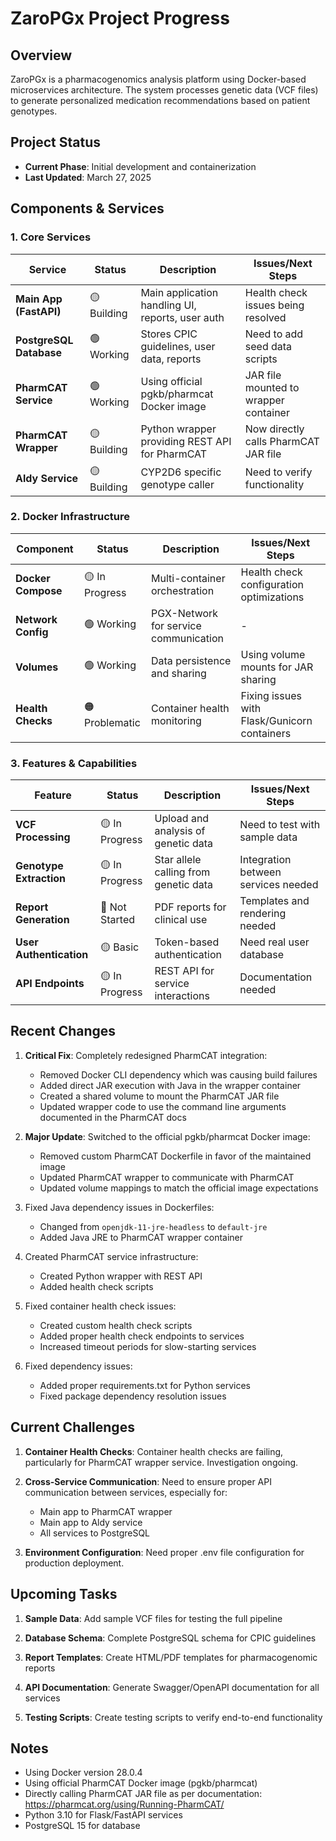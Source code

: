 # ZaroPGx Project Progress

## Overview
ZaroPGx is a pharmacogenomics analysis platform using Docker-based microservices architecture. The system processes genetic data (VCF files) to generate personalized medication recommendations based on patient genotypes.

## Project Status
- **Current Phase**: Initial development and containerization
- **Last Updated**: March 27, 2025

## Components & Services

### 1. Core Services

| Service | Status | Description | Issues/Next Steps |
|---------|--------|-------------|------------------|
| **Main App (FastAPI)** | 🟡 Building | Main application handling UI, reports, user auth | Health check issues being resolved |
| **PostgreSQL Database** | 🟢 Working | Stores CPIC guidelines, user data, reports | Need to add seed data scripts |
| **PharmCAT Service** | 🟢 Working | Using official pgkb/pharmcat Docker image | JAR file mounted to wrapper container |
| **PharmCAT Wrapper** | 🟡 Building | Python wrapper providing REST API for PharmCAT | Now directly calls PharmCAT JAR file |
| **Aldy Service** | 🟡 Building | CYP2D6 specific genotype caller | Need to verify functionality |

### 2. Docker Infrastructure

| Component | Status | Description | Issues/Next Steps |
|-----------|--------|-------------|------------------|
| **Docker Compose** | 🟡 In Progress | Multi-container orchestration | Health check configuration optimizations |
| **Network Config** | 🟢 Working | PGX-Network for service communication | - |
| **Volumes** | 🟢 Working | Data persistence and sharing | Using volume mounts for JAR sharing |
| **Health Checks** | 🟠 Problematic | Container health monitoring | Fixing issues with Flask/Gunicorn containers |

### 3. Features & Capabilities

| Feature | Status | Description | Issues/Next Steps |
|---------|--------|-------------|------------------|
| **VCF Processing** | 🟡 In Progress | Upload and analysis of genetic data | Need to test with sample data |
| **Genotype Extraction** | 🟡 In Progress | Star allele calling from genetic data | Integration between services needed |
| **Report Generation** | 🔴 Not Started | PDF reports for clinical use | Templates and rendering needed |
| **User Authentication** | 🟡 Basic | Token-based authentication | Need real user database |
| **API Endpoints** | 🟡 In Progress | REST API for service interactions | Documentation needed |

## Recent Changes

1. **Critical Fix**: Completely redesigned PharmCAT integration:
   - Removed Docker CLI dependency which was causing build failures
   - Added direct JAR execution with Java in the wrapper container
   - Created a shared volume to mount the PharmCAT JAR file
   - Updated wrapper code to use the command line arguments documented in the PharmCAT docs

2. **Major Update**: Switched to the official pgkb/pharmcat Docker image:
   - Removed custom PharmCAT Dockerfile in favor of the maintained image
   - Updated PharmCAT wrapper to communicate with PharmCAT
   - Updated volume mappings to match the official image expectations

3. Fixed Java dependency issues in Dockerfiles:
   - Changed from `openjdk-11-jre-headless` to `default-jre`
   - Added Java JRE to PharmCAT wrapper container

4. Created PharmCAT service infrastructure:
   - Created Python wrapper with REST API
   - Added health check scripts

5. Fixed container health check issues:
   - Created custom health check scripts
   - Added proper health check endpoints to services
   - Increased timeout periods for slow-starting services

6. Fixed dependency issues:
   - Added proper requirements.txt for Python services
   - Fixed package dependency resolution issues

## Current Challenges

1. **Container Health Checks**: Container health checks are failing, particularly for PharmCAT wrapper service. Investigation ongoing.

2. **Cross-Service Communication**: Need to ensure proper API communication between services, especially for:
   - Main app to PharmCAT wrapper
   - Main app to Aldy service
   - All services to PostgreSQL

3. **Environment Configuration**: Need proper .env file configuration for production deployment.

## Upcoming Tasks

1. **Sample Data**: Add sample VCF files for testing the full pipeline

2. **Database Schema**: Complete PostgreSQL schema for CPIC guidelines

3. **Report Templates**: Create HTML/PDF templates for pharmacogenomic reports

4. **API Documentation**: Generate Swagger/OpenAPI documentation for all services

5. **Testing Scripts**: Create testing scripts to verify end-to-end functionality

## Notes

- Using Docker version 28.0.4
- Using official PharmCAT Docker image (pgkb/pharmcat)
- Directly calling PharmCAT JAR file as per documentation: https://pharmcat.org/using/Running-PharmCAT/
- Python 3.10 for Flask/FastAPI services
- PostgreSQL 15 for database 